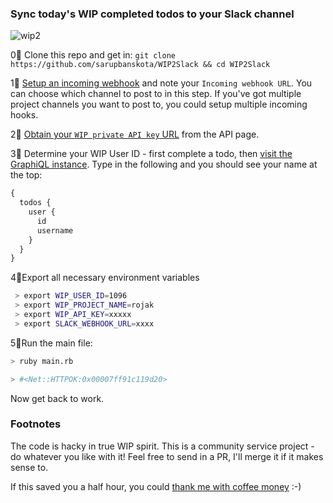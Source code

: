 ### Sync today's WIP completed todos to your Slack channel

![wip2](https://user-images.githubusercontent.com/3149580/39245034-2b522718-48c5-11e8-8461-0e1b1cf5ded5.png)

0⃣ Clone this repo and get in: `git clone https://github.com/sarupbanskota/WIP2Slack && cd WIP2Slack` 

1⃣ [Setup an incoming webhook](https://my.slack.com/services/new/incoming-webhook) and note your `Incoming webhook URL`. You can choose which channel to post to in this step. If you've got multiple project channels you want to post to, you could setup multiple incoming hooks.

2⃣ [Obtain your `WIP private API key` URL](https://wip.chat/api) from the API page.

3⃣ Determine your WIP User ID - first complete a todo, then [visit the GraphiQL instance](https://wip.chat/graphiql). Type in the following and you should see your name at the top:
```js
{
  todos {
    user {
      id
      username
    }
  }
}
```

4⃣Export all necessary environment variables

```sh
 > export WIP_USER_ID=1096
 > export WIP_PROJECT_NAME=rojak
 > export WIP_API_KEY=xxxxx
 > export SLACK_WEBHOOK_URL=xxxx
 ```
 
5⃣Run the main file:

```sh
> ruby main.rb

> #<Net::HTTPOK:0x00007ff91c119d20>
```

Now get back to work. 

### Footnotes

The code is hacky in true WIP spirit. This is a community service project - do whatever you like with it! Feel free to send in a PR, I'll merge it if it makes sense to. 

If this saved you a half hour, you could [thank me with coffee money](https://www.paypal.me/sarupbanskota) :-)
